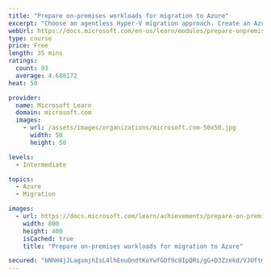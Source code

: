 ```yaml
---
title: "Prepare on-premises workloads for migration to Azure"
excerpt: "Choose an agentless Hyper-V migration approach. Create an Azure Migrate project, enable Azure AD permissions, prepare the on-premises environment, and deploy the Azure Migrate appliance. Your on-premises workloads are now ready for the actual migration."
webUrl: https://docs.microsoft.com/en-us/learn/modules/prepare-onpremises-workloads-migration-azure/
type: course
price: Free
length: 35 mins
ratings:
  count: 93
  average: 4.688172
heat: 50

provider:
  name: Microsoft Learn
  domain: microsoft.com
  images:
    - url: /assets/images/organizations/microsoft.com-50x50.jpg
      width: 50
      height: 50

levels:
  - Intermediate

topics:
  - Azure
  - Migration

images:
  - url: https://docs.microsoft.com/learn/achievements/prepare-on-premises-workloads-for-migration-to-azure-social.png
    width: 800
    height: 400
    isCached: true
    title: "Prepare on-premises workloads for migration to Azure"

secured: "bNhH4jJLagsmjhIsL4lhEnuOndtKoYwfGOf9c8IpQRs/gG+D3Zzekd/VJUftmMK6FdD9TYSGvwE9cUtfLbC4Yz8QpLUqAb8uq59GrWgsE7VgCR657c0WC3NdtcUACPsnAdB2auFIPprlDUTHAH7nMKvbMJYhfDLILPQiFWJwW9+SgnbUmIW7xOVPJEwnSB48Th4obqlSRg0d6rXImg0B9M5FpZxL2rA4dre+rPE2kjkc2KpS2Pu53gJX560RhQDqEe3J8WLyvrTZEECQUUQh/tcd7gGNkuweULgzy5Nb3P/Fg5ij1B/uU8qY9d4X42i1OhNFEwE2AaMi4mwxYXi8gZvHfymYKlPINUxNyGmgiz4ZNKynvThgTdXczNH7/wrNZ4tvbqxeNlfc5s7i6Kz6tA==;IbbMWKhM25SQg3yLskYxEQ=="
---
```


